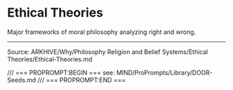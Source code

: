 # Ethical Theories

Major frameworks of moral philosophy analyzing right and wrong.

---
Source: ARKHIVE/Why/Philosophy Religion and Belief Systems/Ethical Theories/Ethical-Theories.md

/// === PROPROMPT:BEGIN ===
see: MIND/ProPrompts/Library/DOOR-Seeds.md
/// === PROPROMPT:END ===
